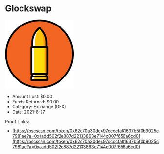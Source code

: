 # Glockswap
![Glockswap](/rektimages/Glockswap.png)
- Amount Lost: $0.00
- Funds Returned: $0.00
- Category: Exchange (DEX)
- Date: 2021-8-27



Proof Links:
- [https://bscscan.com/token/0x62d70a30de497ccccfa81637b5f0b9025c7981ae?a=0xaadd502f2e887d22133863e7144c007f656a6cd0](https://bscscan.com/token/0x62d70a30de497ccccfa81637b5f0b9025c7981ae?a=0xaadd502f2e887d22133863e7144c007f656a6cd0)


